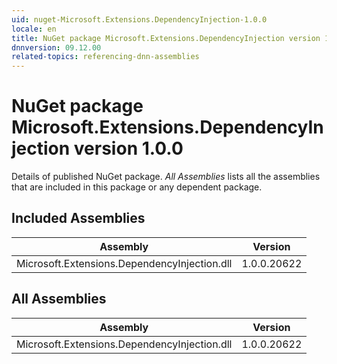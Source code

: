 ```yaml
---
uid: nuget-Microsoft.Extensions.DependencyInjection-1.0.0
locale: en
title: NuGet package Microsoft.Extensions.DependencyInjection version 1.0.0
dnnversion: 09.12.00
related-topics: referencing-dnn-assemblies
---
```


# NuGet package Microsoft.Extensions.DependencyInjection version 1.0.0
Details of published NuGet package.
*All Assemblies* lists all the assemblies that are included in this package or any dependent package.

## Included Assemblies

|Assembly|Version|
|---|---|
|Microsoft.Extensions.DependencyInjection.dll|1.0.0.20622|

## All Assemblies

|Assembly|Version|
|---|---|
|Microsoft.Extensions.DependencyInjection.dll|1.0.0.20622|

